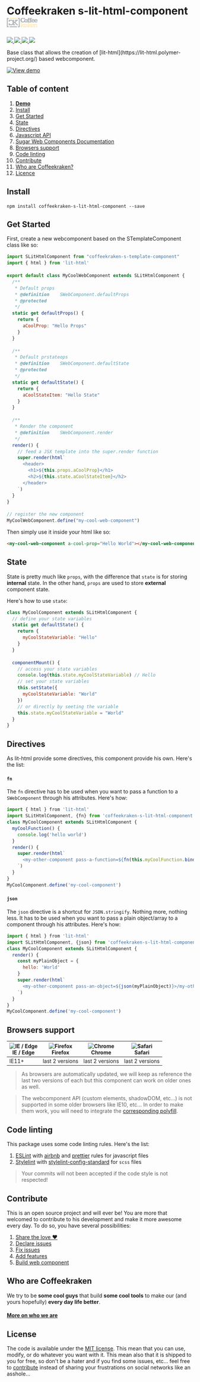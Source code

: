 # Coffeekraken s-lit-html-component <img src=".resources/coffeekraken-logo.jpg" height="25px" />

<p>
	<!-- <a href="https://travis-ci.org/coffeekraken/s-lit-html-component">
		<img src="https://img.shields.io/travis/coffeekraken/s-lit-html-component.svg?style=flat-square" />
	</a> -->
	<a href="https://www.npmjs.com/package/coffeekraken-s-lit-html-component">
		<img src="https://img.shields.io/npm/v/coffeekraken-s-lit-html-component.svg?style=flat-square" />
	</a>
	<a href="https://github.com/coffeekraken/s-lit-html-component/blob/master/LICENSE.txt">
		<img src="https://img.shields.io/npm/l/coffeekraken-s-lit-html-component.svg?style=flat-square" />
	</a>
	<!-- <a href="https://github.com/coffeekraken/s-lit-html-component">
		<img src="https://img.shields.io/npm/dt/coffeekraken-s-lit-html-component.svg?style=flat-square" />
	</a>
	<a href="https://github.com/coffeekraken/s-lit-html-component">
		<img src="https://img.shields.io/github/forks/coffeekraken/s-lit-html-component.svg?style=social&label=Fork&style=flat-square" />
	</a>
	<a href="https://github.com/coffeekraken/s-lit-html-component">
		<img src="https://img.shields.io/github/stars/coffeekraken/s-lit-html-component.svg?style=social&label=Star&style=flat-square" />
	</a> -->
	<a href="https://twitter.com/coffeekrakenio">
		<img src="https://img.shields.io/twitter/url/http/coffeekrakenio.svg?style=social&style=flat-square" />
	</a>
	<a href="http://coffeekraken.io">
		<img src="https://img.shields.io/twitter/url/http/shields.io.svg?style=flat-square&label=coffeekraken.io&colorB=f2bc2b&style=flat-square" />
	</a>
</p>

<p class="lead">Base class that allows the creation of [lit-html](https://lit-html.polymer-project.org/) based webcomponent.</p>

[![View demo](http://components.coffeekraken.io/assets/img/view-demo.png)](http://components.coffeekraken.io/app/s-lit-html-component)

## Table of content

1. **[Demo](http://components.coffeekraken.io/app/s-lit-html-component)**
2. [Install](#readme-install)
3. [Get Started](#readme-get-started)
4. [State](#readme-state)
5. [Directives](#readme-directives)
6. [Javascript API](doc/js)
7. [Sugar Web Components Documentation](https://github.com/coffeekraken/sugar/blob/master/doc/webcomponent.md)
8. [Browsers support](#readme-browsers-support)
9. [Code linting](#readme-code-linting)
10. [Contribute](#readme-contribute)
11. [Who are Coffeekraken?](#readme-who-are-coffeekraken)
12. [Licence](#readme-license)

<a name="readme-install"></a>

## Install

```
npm install coffeekraken-s-lit-html-component --save
```

<a name="readme-get-started"></a>

## Get Started

First, create a new webcomponent based on the STemplateComponent class like so:

```js
import SLitHtmlComponent from "coffeekraken-s-template-component"
import { html } from 'lit-html'

export default class MyCoolWebComponent extends SLitHtmlComponent {
  /**
   * Default props
   * @definition    SWebComponent.defaultProps
   * @protected
   */
  static get defaultProps() {
    return {
      aCoolProp: "Hello Props"
    }
  }

  /**
   * Default prstateops
   * @definition    SWebComponent.defaultState
   * @protected
   */
  static get defaultState() {
    return {
      aCoolStateItem: "Hello State"
    }
  }

  /**
   * Render the component
   * @definition    SWebComponent.render
   */
  render() {
    // feed a JSX template into the super.render function
    super.render(html`
      <header>
        <h1>${this.props.aCoolProp}</h1>
        <h2>${this.state.aCoolStateItem}</h2>
      </header>
    `)
  }
}

// register the new component
MyCoolWebComponent.define("my-cool-web-component")
```

Then simply use it inside your html like so:

```html
<my-cool-web-component a-cool-prop="Hello World"></my-cool-web-component>
```

<a id="readme-state"></a>
## State

State is pretty much like `props`, with the difference that `state` is for storing **internal** state. In the other hand, `props` are used to store **external** component state.

Here's how to use `state`:

```js
class MyCoolComponent extends SLitHtmlComponent {
  // define your state variables
  static get defaultState() {
    return {
      myCoolStateVariable: "Hello"
    }
  }

  componentMount() {
    // access your state variables
    console.log(this.state.myCoolStateVariable) // Hello
    // set your state variables
    this.setState({
      myCoolStateVariable: "World"
    })
    // or directly by seeting the variable
    this.state.myCoolStateVariable = "World"
  }
}
```

<a id="readme-directives"></a>

## Directives

As lit-html provide some directives, this component provide his own.
Here's the list:

#### `fn`

The `fn` directive has to be used when you want to pass a function to a `SWebComponent` through his attributes. Here's how:

```js
import { html } from 'lit-html'
import SLitHtmlComponent, {fn} from 'coffeekraken-s-lit-html-component'
class MyCoolComponent extends SLitHtmlComponent {
  myCoolFunction() {
    console.log('hello world')
  }
  render() {
    super.render(html`
      <my-other-component pass-a-function=${fn(this.myCoolFunction.bind(this))}>/my-other-component>
    `)
  }
}
MyCoolComponent.define('my-cool-component')
```

#### `json`

The `json` directive is a shortcut for `JSON.stringify`. Nothing more, nothing less.
It has to be used when you want to pass a plain object/array to a component through his attributes. Here's how:

```js
import { html } from 'lit-html'
import SLitHtmlComponent, {json} from 'coffeekraken-s-lit-html-component'
class MyCoolComponent extends SLitHtmlComponent {
  render() {
    const myPlainObject = {
      hello: 'World'
    }
    super.render(html`
      <my-other-component pass-an-object=${json(myPlainObject)}>/my-other-component>
    `)
  }
}
MyCoolComponent.define('my-cool-component')
```

<a id="readme-browsers-support"></a>

## Browsers support

| <img src="https://raw.githubusercontent.com/godban/browsers-support-badges/master/src/images/edge.png" alt="IE / Edge" width="16px" height="16px" /></br>IE / Edge | <img src="https://raw.githubusercontent.com/godban/browsers-support-badges/master/src/images/firefox.png" alt="Firefox" width="16px" height="16px" /></br>Firefox | <img src="https://raw.githubusercontent.com/godban/browsers-support-badges/master/src/images/chrome.png" alt="Chrome" width="16px" height="16px" /></br>Chrome | <img src="https://raw.githubusercontent.com/godban/browsers-support-badges/master/src/images/safari.png" alt="Safari" width="16px" height="16px" /></br>Safari |
| ------------------------------------------------------------------------------------------------------------------------------------------------------------------ | ----------------------------------------------------------------------------------------------------------------------------------------------------------------- | -------------------------------------------------------------------------------------------------------------------------------------------------------------- | -------------------------------------------------------------------------------------------------------------------------------------------------------------- |
| IE11+                                                                                                                                                              | last 2 versions                                                                                                                                                   | last 2 versions                                                                                                                                                | last 2 versions                                                                                                                                                |

> As browsers are automatically updated, we will keep as reference the last two versions of each but this component can work on older ones as well.

> The webcomponent API (custom elements, shadowDOM, etc...) is not supported in some older browsers like IE10, etc... In order to make them work, you will need to integrate the [corresponding polyfill](https://www.webcomponents.org/polyfills).

<a id="readme-code-linting"></a>

## Code linting

This package uses some code linting rules. Here's the list:

1. [ESLint](https://eslint.org/) with [airbnb](https://www.npmjs.com/package/eslint-config-airbnb) and [prettier](https://github.com/prettier/eslint-config-prettier) rules for javascript files
2. [Stylelint](https://github.com/stylelint/stylelint) with [stylelint-config-standard](https://github.com/stylelint/stylelint-config-standard) for `scss` files

> Your commits will not been accepted if the code style is not respected!

<a id="readme-contribute"></a>

## Contribute

This is an open source project and will ever be! You are more that welcomed to contribute to his development and make it more awesome every day.
To do so, you have several possibilities:

1. [Share the love ❤️](https://github.com/Coffeekraken/coffeekraken/blob/master/contribute.md#contribute-share-the-love)
2. [Declare issues](https://github.com/Coffeekraken/coffeekraken/blob/master/contribute.md#contribute-declare-issues)
3. [Fix issues](https://github.com/Coffeekraken/coffeekraken/blob/master/contribute.md#contribute-fix-issues)
4. [Add features](https://github.com/Coffeekraken/coffeekraken/blob/master/contribute.md#contribute-add-features)
5. [Build web component](https://github.com/Coffeekraken/coffeekraken/blob/master/contribute.md#contribute-build-web-component)

<a id="readme-who-are-coffeekraken"></a>

## Who are Coffeekraken

We try to be **some cool guys** that build **some cool tools** to make our (and yours hopefully) **every day life better**.

#### [More on who we are](https://github.com/Coffeekraken/coffeekraken/blob/master/who-are-we.md)

<a id="readme-license"></a>

## License

The code is available under the [MIT license](LICENSE). This mean that you can use, modify, or do whatever you want with it. This mean also that it is shipped to you for free, so don't be a hater and if you find some issues, etc... feel free to [contribute](https://github.com/Coffeekraken/coffeekraken/blob/master/contribute.md) instead of sharing your frustrations on social networks like an asshole...
